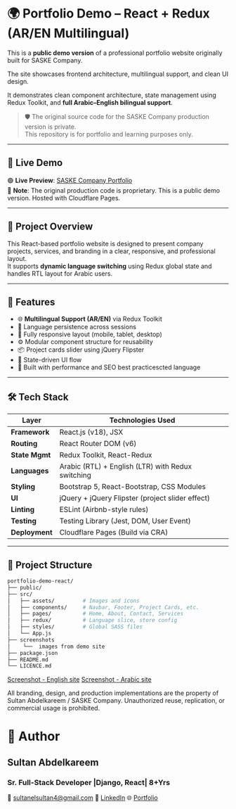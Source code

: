 # 🌍 Portfolio Demo – React + Redux (AR/EN Multilingual)

This is a **public demo version** of a professional portfolio website originally built for SASKE Company.  

The site showcases frontend architecture, multilingual support, and clean UI design.

It demonstrates clean component architecture, state management using Redux Toolkit, and **full Arabic–English bilingual support**.

> 🛡️ The original source code for the SASKE Company production version is private.  
> This repository is for portfolio and learning purposes only.
---
## 📌 Live Demo

🟢 **Live Preview**: [SASKE Company Portfolio](https://saske.pages.dev)  
📌 **Note**: The original production code is proprietary. This is a public demo version. Hosted with Cloudflare Pages.

---

## 🎯 Project Overview

This React-based portfolio website is designed to present company projects, services, and branding in a clear, responsive, and professional layout.  
It supports **dynamic language switching** using Redux global state and handles RTL layout for Arabic users.

---

## 🧠 Features

- 🌐 **Multilingual Support (AR/EN)** via Redux Toolkit
- 🎯 Language persistence across sessions
- 📱 Fully responsive layout (mobile, tablet, desktop)
- ⚙️ Modular component structure for reusability
- 📦 Project cards slider using jQuery Flipster
- 🧠 State-driven UI flow
- 🚀 Built with performance and SEO best practicescted language

---

## 🛠️ Tech Stack

| Layer          | Technologies Used                                      |
|----------------|--------------------------------------------------------|
| **Framework**  | React.js (v18), JSX                                    |
| **Routing**    | React Router DOM (v6)                                  |
| **State Mgmt** | Redux Toolkit, React-Redux                             |
| **Languages**  | Arabic (RTL) + English (LTR) with Redux switching      |
| **Styling**    | Bootstrap 5, React-Bootstrap, CSS Modules              |
| **UI**         | jQuery + jQuery Flipster (project slider effect)       |
| **Linting**    | ESLint (Airbnb-style rules)                            |
| **Testing**    | Testing Library (Jest, DOM, User Event)                |
| **Deployment** | Cloudflare Pages (Build via CRA)                       |

---

## 📂 Project Structure

```bash
portfolio-demo-react/
├── public/
├── src/
│   ├── assets/         # Images and icons
│   ├── components/     # Navbar, Footer, Project Cards, etc.
│   ├── pages/          # Home, About, Contact, Services
│   ├── redux/          # Language slice, store config
│   ├── styles/         # Global SASS files
│   └── App.js
├── screenshots
│    └──  images from demo site
├── package.json
├── README.md
└── LICENCE.md
```

[Screenshot - English site](./screenshots/hero-en.png)
[Screenshot - Arabic site](./screenshots/hero-ar.png)

All branding, design, and production implementations are the property of Sultan Abdelkareem / SASKE Company.
Unauthorized reuse, replication, or commercial usage is prohibited.

# 👤 Author

## Sultan Abdelkareem
### Sr. Full-Stack Developer |Django, React| 8+Yrs
📧 sultanelsultan4@gmail.com
🔗 [LinkedIn](https://www.linkedin.com/in/sultan-abd-alkareem/)
🌐 [Portfolio](https://effulgent-shortbread-2bf423.netlify.app)

